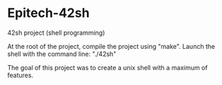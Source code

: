 # Epitech-42sh
42sh project (shell programming)

At the root of the project, compile the project using "make".
Launch the shell with the command line: "./42sh"

The goal of this project was to create a unix shell with a maximum of features.
